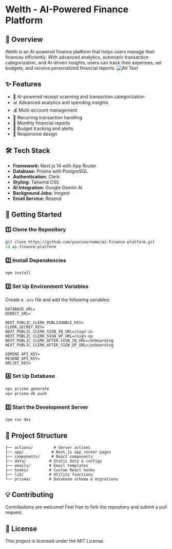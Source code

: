 # Welth - AI-Powered Finance Platform

## 🚀 Overview

Welth is an AI-powered finance platform that helps users manage their finances efficiently. With advanced analytics, automatic transaction categorization, and AI-driven insights, users can track their expenses, set budgets, and receive personalized financial reports.
![Alt Text](./public/screenshot(2).png)


## ✨ Features

- 🤖 AI-powered receipt scanning and transaction categorization
- 📊 Advanced analytics and spending insights
- 💰 Multi-account management
- 📅 Recurring transaction handling
- 📧 Monthly financial reports
- 🎯 Budget tracking and alerts
- 📱 Responsive design

## 🛠 Tech Stack

- **Framework:** Next.js 14 with App Router
- **Database:** Prisma with PostgreSQL
- **Authentication:** Clerk
- **Styling:** Tailwind CSS
- **AI Integration:** Google Gemini AI
- **Background Jobs:** Inngest
- **Email Service:** Resend

## 🚀 Getting Started

### 1️⃣ Clone the Repository

```bash
git clone https://github.com/yourusername/ai-finance-platform.git
cd ai-finance-platform
```

### 2️⃣ Install Dependencies

```bash
npm install
```

### 3️⃣ Set Up Environment Variables

Create a `.env` file and add the following variables:

```env
DATABASE_URL=
DIRECT_URL=

NEXT_PUBLIC_CLERK_PUBLISHABLE_KEY=
CLERK_SECRET_KEY=
NEXT_PUBLIC_CLERK_SIGN_IN_URL=/sign-in
NEXT_PUBLIC_CLERK_SIGN_UP_URL=/sign-up
NEXT_PUBLIC_CLERK_AFTER_SIGN_IN_URL=/onboarding
NEXT_PUBLIC_CLERK_AFTER_SIGN_UP_URL=/onboarding

GEMINI_API_KEY=
RESEND_API_KEY=
ARCJET_KEY=
```

### 4️⃣ Set Up Database

```bash
npx prisma generate
npx prisma db push
```

### 5️⃣ Start the Development Server

```bash
npm run dev
```

## 📂 Project Structure

```
├── actions/         # Server actions
├── app/            # Next.js app router pages
├── components/     # React components
├── data/          # Static data & configs
├── emails/        # Email templates
├── hooks/         # Custom React hooks
├── lib/           # Utility functions
└── prisma/        # Database schema & migrations
```

## 💡 Contributing

Contributions are welcome! Feel free to fork the repository and submit a pull request.

## 📜 License

This project is licensed under the MIT License.
